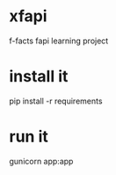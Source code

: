 # xfapi
f-facts fapi learning project

# install it
pip install -r requirements

# run it
gunicorn app:app